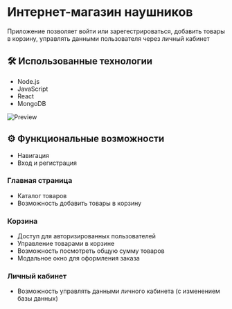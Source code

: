# Интернет-магазин наушников
Приложение позволяет войти или зарегестрироваться, добавить товары в корзину, управлять данными пользователя через личный кабинет

## 🛠️ Использованные технологии

- Node.js
- JavaScript
- React
- MongoDB

![Preview](/public/capture_20241224135430275.bmp)

## ⚙️ Функциональные возможности
- Навигация
- Вход и регистрация
  
### Главная страница
- Каталог товаров
- Возможность добавить товары в корзину

### Корзина
- Доступ для авторизированных пользователей
- Управление товарами в корзине
- Возможность посмотреть общую сумму товаров
- Модальное окно для оформления заказа

### Личный кабинет
- Возможность управлять данными личного кабинета (с изменением базы данных)
  
